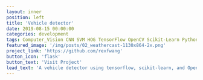 ```yaml
---
layout: inner
position: left
title: 'Vehicle detector'
date: 2019-08-15 00:00:00
categories: development
tags: Computer_Vision CNN SVM HOG TensorFlow OpenCV Scikit-Learn Python
featured_image: '/img/posts/02_weathercast-1130x864-2x.png'
project_link: 'https://github.com/rexfwang'
button_icon: 'flask'
button_text: 'Visit Project'
lead_text: 'A vehicle detector using tensorflow, scikit-learn, and OpenCV in Python. The program produces vehicle bounding boxes using HOG feature with SVM model.'
---
```

